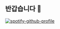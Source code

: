 ## 반갑습니다 👋

[![spotify-github-profile](https://spotify-github-profile.vercel.app/api/view?uid=312atjbgzncvlc5ngd54ehgbwgby&cover_image=true&theme=natemoo-re&show_offline=false&background_color=000000&interchange=false&bar_color=047500&bar_color_cover=true)](https://spotify-github-profile.vercel.app/api/view?uid=312atjbgzncvlc5ngd54ehgbwgby&redirect=true)

<!--
**hxunpkk/hxunpkk** is a ✨ _special_ ✨ repository because its `README.md` (this file) appears on your GitHub profile.

Here are some ideas to get you started:

- 🔭 I’m currently working on ...
- 🌱 I’m currently learning ...
- 👯 I’m looking to collaborate on ...
- 🤔 I’m looking for help with ...
- 💬 Ask me about ...
- 📫 How to reach me: ...
- 😄 Pronouns: ...
- ⚡ Fun fact: ...
-->
